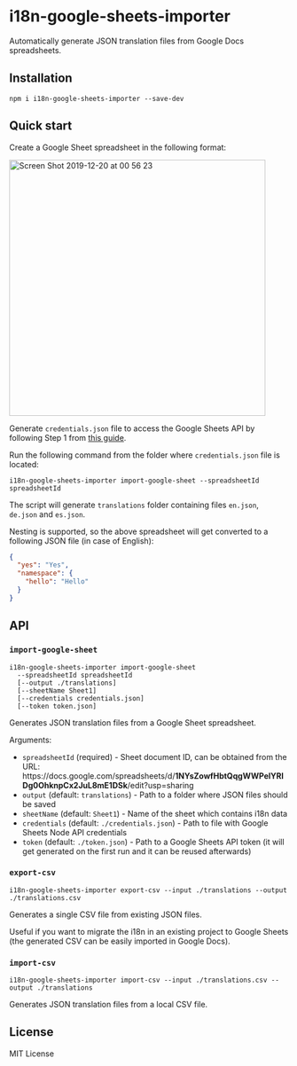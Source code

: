# i18n-google-sheets-importer

Automatically generate JSON translation files from Google Docs spreadsheets.

## Installation

```
npm i i18n-google-sheets-importer --save-dev
```

## Quick start

Create a Google Sheet spreadsheet in the following format:

<img width="462" alt="Screen Shot 2019-12-20 at 00 56 23" src="https://user-images.githubusercontent.com/9952229/71218899-927f3a00-22c3-11ea-962b-2e8e53199579.png">

Generate `credentials.json` file to access the Google Sheets API by following Step 1 from [this guide](https://developers.google.com/sheets/api/quickstart/nodejs).

Run the following command from the folder where `credentials.json` file is located:

```
i18n-google-sheets-importer import-google-sheet --spreadsheetId spreadsheetId
```

The script will generate `translations` folder containing files `en.json`, `de.json` and `es.json`.

Nesting is supported, so the above spreadsheet will get converted to a following JSON file (in case of English):

```json
{
  "yes": "Yes",
  "namespace": {
    "hello": "Hello"
  }
}
```

## API

### `import-google-sheet`

```
i18n-google-sheets-importer import-google-sheet
  --spreadsheetId spreadsheetId
  [--output ./translations]
  [--sheetName Sheet1]
  [--credentials credentials.json]
  [--token token.json]
```

Generates JSON translation files from a Google Sheet spreadsheet.

Arguments:

- `spreadsheetId` (required) - Sheet document ID, can be obtained from the URL: ht<span>tps://docs.google.com/spreadsheets/d/**1NYsZowfHbtQqgWWPelYRlDg0OhknpCx2JuL8mE1DSk**/edit?usp=sharing</span>
- `output` (default: `translations`) - Path to a folder where JSON files should be saved
- `sheetName` (default: `Sheet1`) - Name of the sheet which contains i18n data
- `credentials` (default: `./credentials.json`) - Path to file with Google Sheets Node API credentials
- `token` (default: `./token.json`) - Path to a Google Sheets API token (it will get generated on the first run and it can be reused afterwards)

### `export-csv`

```
i18n-google-sheets-importer export-csv --input ./translations --output ./translations.csv
```

Generates a single CSV file from existing JSON files.

Useful if you want to migrate the i18n in an existing project to Google Sheets (the generated CSV can be easily imported in Google Docs).

### `import-csv`

```
i18n-google-sheets-importer import-csv --input ./translations.csv --output ./translations
```

Generates JSON translation files from a local CSV file.

## License

MIT License
